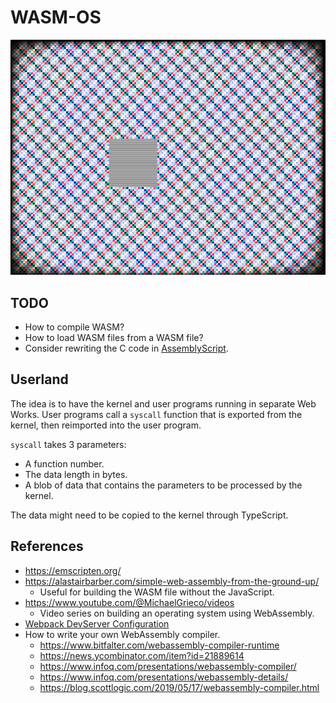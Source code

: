 # WASM-OS

![Screenshot](/screenshots/screenshot_20230112.png?raw=true "Exercising the 8-bit display.")

## TODO

- How to compile WASM?
- How to load WASM files from a WASM file?
- Consider rewriting the C code in [AssemblyScript](https://www.assemblyscript.org/introduction.html).

## Userland

The idea is to have the kernel and user programs running in separate Web Works.
User programs call a `syscall` function that is exported from the kernel, then reimported into the user program.

`syscall` takes 3 parameters:
- A function number.
- The data length in bytes.
- A blob of data that contains the parameters to be processed by the kernel.

The data might need to be copied to the kernel through TypeScript.

## References

- https://emscripten.org/
- https://alastairbarber.com/simple-web-assembly-from-the-ground-up/
    - Useful for building the WASM file without the JavaScript.
- https://www.youtube.com/@MichaelGrieco/videos
    - Video series on building an operating system using WebAssembly.
- [Webpack DevServer Configuration](https://webpack.js.org/configuration/dev-server/)
- How to write your own WebAssembly compiler.
    - https://www.bitfalter.com/webassembly-compiler-runtime
    - https://news.ycombinator.com/item?id=21889614
    - https://www.infoq.com/presentations/webassembly-compiler/
    - https://www.infoq.com/presentations/webassembly-details/
    - https://blog.scottlogic.com/2019/05/17/webassembly-compiler.html
